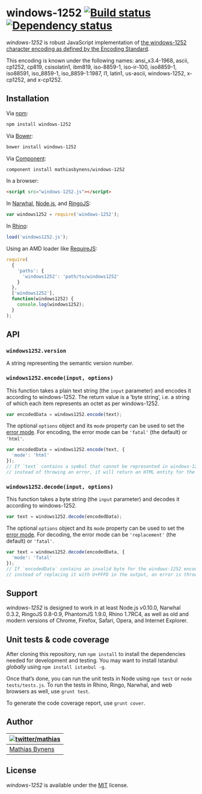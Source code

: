 # windows-1252 [![Build status](https://travis-ci.org/mathiasbynens/windows-1252.svg?branch=master)](https://travis-ci.org/mathiasbynens/windows-1252) [![Dependency status](https://gemnasium.com/mathiasbynens/windows-1252.svg)](https://gemnasium.com/mathiasbynens/windows-1252)

_windows-1252_ is robust JavaScript implementation of [the windows-1252 character encoding as defined by the Encoding Standard](http://encoding.spec.whatwg.org/#windows-1252).

This encoding is known under the following names: ansi_x3.4-1968, ascii, cp1252, cp819, csisolatin1, ibm819, iso-8859-1, iso-ir-100, iso8859-1, iso88591, iso_8859-1, iso_8859-1:1987, l1, latin1, us-ascii, windows-1252, x-cp1252, and x-cp1252.

## Installation

Via [npm](http://npmjs.org/):

```bash
npm install windows-1252
```

Via [Bower](http://bower.io/):

```bash
bower install windows-1252
```

Via [Component](https://github.com/component/component):

```bash
component install mathiasbynens/windows-1252
```

In a browser:

```html
<script src="windows-1252.js"></script>
```

In [Narwhal](http://narwhaljs.org/), [Node.js](http://nodejs.org/), and [RingoJS](http://ringojs.org/):

```js
var windows1252 = require('windows-1252');
```

In [Rhino](http://www.mozilla.org/rhino/):

```js
load('windows1252.js');
```

Using an AMD loader like [RequireJS](http://requirejs.org/):

```js
require(
  {
    'paths': {
      'windows1252': 'path/to/windows1252'
    }
  },
  ['windows1252'],
  function(windows1252) {
    console.log(windows1252);
  }
);
```

## API

### `windows1252.version`

A string representing the semantic version number.

### `windows1252.encode(input, options)`

This function takes a plain text string (the `input` parameter) and encodes it according to windows-1252. The return value is a ‘byte string’, i.e. a string of which each item represents an octet as per windows-1252.

```js
var encodedData = windows1252.encode(text);
```

The optional `options` object and its `mode` property can be used to set the [error mode](http://encoding.spec.whatwg.org/#error-mode). For encoding, the error mode can be `'fatal'` (the default) or `'html'`.

```js
var encodedData = windows1252.encode(text, {
  'mode': 'html'
});
// If `text` contains a symbol that cannot be represented in windows-1252,
// instead of throwing an error, it will return an HTML entity for the symbol.
```

### `windows1252.decode(input, options)`

This function takes a byte string (the `input` parameter) and decodes it according to windows-1252.

```js
var text = windows1252.decode(encodedData);
```

The optional `options` object and its `mode` property can be used to set the [error mode](http://encoding.spec.whatwg.org/#error-mode). For decoding, the error mode can be `'replacement'` (the default) or `'fatal'`.

```js
var text = windows1252.decode(encodedData, {
  'mode': 'fatal'
});
// If `encodedData` contains an invalid byte for the windows-1252 encoding,
// instead of replacing it with U+FFFD in the output, an error is thrown.
```

## Support

_windows-1252_ is designed to work in at least Node.js v0.10.0, Narwhal 0.3.2, RingoJS 0.8-0.9, PhantomJS 1.9.0, Rhino 1.7RC4, as well as old and modern versions of Chrome, Firefox, Safari, Opera, and Internet Explorer.

## Unit tests & code coverage

After cloning this repository, run `npm install` to install the dependencies needed for development and testing. You may want to install Istanbul _globally_ using `npm install istanbul -g`.

Once that’s done, you can run the unit tests in Node using `npm test` or `node tests/tests.js`. To run the tests in Rhino, Ringo, Narwhal, and web browsers as well, use `grunt test`.

To generate the code coverage report, use `grunt cover`.

## Author

| [![twitter/mathias](https://gravatar.com/avatar/24e08a9ea84deb17ae121074d0f17125?s=70)](https://twitter.com/mathias "Follow @mathias on Twitter") |
|---|
| [Mathias Bynens](http://mathiasbynens.be/) |

## License

_windows-1252_ is available under the [MIT](http://mths.be/mit) license.
